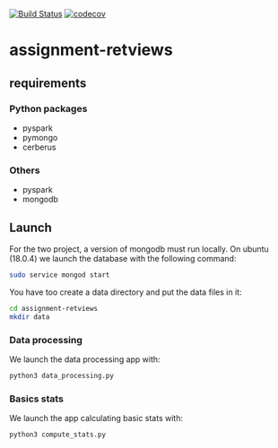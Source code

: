 [![Build Status](https://travis-ci.com/amaurylekens/assignment-retviews.svg?branch=main)](https://travis-ci.org/amaurylekens/assignment-retviews)
[![codecov](https://codecov.io/gh/amaurylekens/assignment-retviews/branch/main/graph/badge.svg?token=K6OFEUA07Q)](https://codecov.io/gh/amaurylekens/assignment-retviews)


# assignment-retviews

## requirements

### Python packages

* pyspark
* pymongo
* cerberus

### Others

* pyspark
* mongodb

## Launch

For the two project, a version of mongodb must run locally. On ubuntu (18.0.4) we launch the database with the following command:

```bash
sudo service mongod start
```

You have too create a data directory and put the data files in it:

```bash
cd assignment-retviews
mkdir data
```

### Data processing

We launch the data processing app with:

```bash
python3 data_processing.py
```

### Basics stats

We launch the app calculating basic stats with:

```bash
python3 compute_stats.py
```

